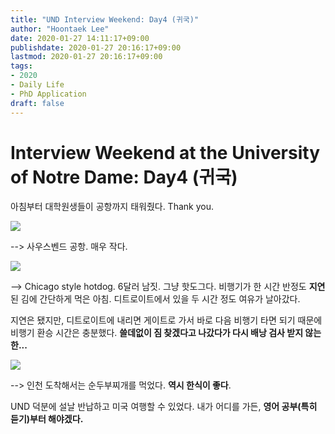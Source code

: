 ```yaml
---
title: "UND Interview Weekend: Day4 (귀국)"
author: "Hoontaek Lee"
date: 2020-01-27 14:11:17+09:00
publishdate: 2020-01-27 20:16:17+09:00
lastmod: 2020-01-27 20:16:17+09:00
tags:
- 2020
- Daily Life
- PhD Application
draft: false
---
```


# Interview Weekend at the University of Notre Dame: Day4 (귀국)

아침부터 대학원생들이 공항까지 태워줬다. Thank you.

![](/en/posts/20200127_und_visit_day4/day4-fig1.jpg)

--> 사우스벤드 공항. 매우 작다.

![](/en/posts/20200127_und_visit_day4/day4-fig2.jpg)

--> Chicago style hotdog. 6달러 남짓. 그냥 핫도그다. 비행기가 한 시간 반정도 **지연**된 김에 간단하게 먹은 아침. 디트로이트에서 있을 두 시간 정도 여유가 날아갔다.

지연은 됐지만, 디트로이트에 내리면 게이트로 가서 바로 다음 비행기 타면 되기 때문에 비행기 환승 시간은 충분했다. **쓸데없이 짐 찾겠다고 나갔다가 다시 배낭 검사 받지 않는 한...** 

![](/en/posts/20200127_und_visit_day4/day4-fig3.jpg)

--> 인천 도착해서는 순두부찌개를 먹었다. **역시 한식이 좋다**.



UND 덕분에 설날 반납하고 미국 여행할 수 있었다. 내가 어디를 가든, **영어 공부(특히 듣기)부터 해야겠다.**